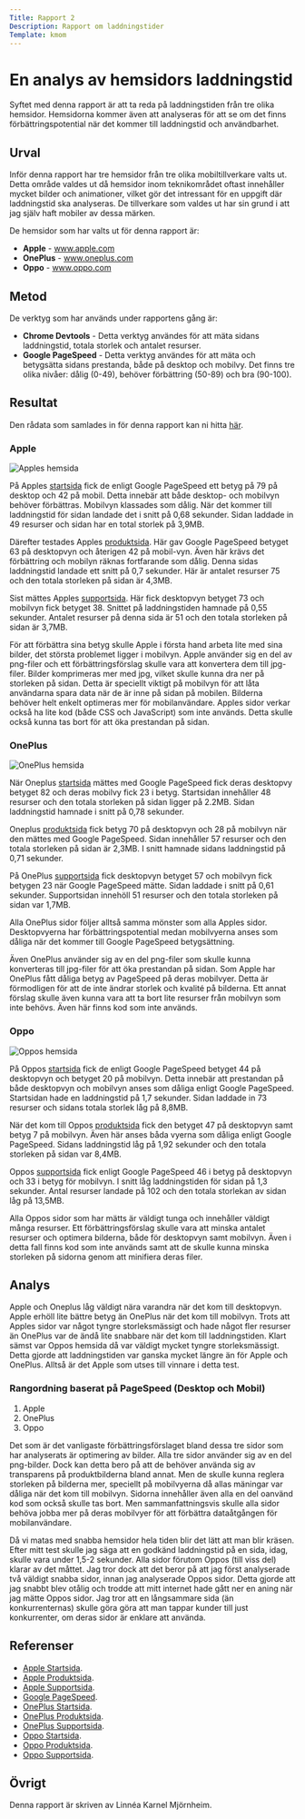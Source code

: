 ```yaml
---
Title: Rapport 2
Description: Rapport om laddningstider
Template: kmom
---
```


En analys av hemsidors laddningstid
=======================

Syftet med denna rapport är att ta reda på laddningstiden från tre olika hemsidor. Hemsidorna kommer även att analyseras för att se om det finns förbättringspotential när det kommer till laddningstid och användbarhet.

Urval
-----------------------

Inför denna rapport har tre hemsidor från tre olika mobiltillverkare valts ut. Detta område valdes ut då hemsidor inom teknikområdet oftast innehåller mycket bilder och animationer, vilket gör det intressant för en uppgift där laddningstid ska analyseras. De tillverkare som valdes ut har sin grund i att jag själv haft mobiler av dessa märken. 

De hemsidor som har valts ut för denna rapport är:
* <strong>Apple</strong> - <a href="https://www.apple.com/se/">www.apple.com</a>
* <strong>OnePlus</strong> - <a href="https://www.oneplus.com/se">www.oneplus.com</a>
* <strong>Oppo</strong> - <a href="https://www.oppo.com/en/">www.oppo.com</a>

Metod
-----------------------

De verktyg som har används under rapportens gång är:
* <strong>Chrome Devtools</strong> - Detta verktyg användes för att mäta sidans laddningstid, totala storlek och antalet resurser.
* <strong>Google PageSpeed</strong> - Detta verktyg användes för att mäta och betygsätta sidans prestanda, både på desktop och mobilvy. Det finns tre olika nivåer: dålig (0-49), behöver förbättring (50-89) och bra (90-100).

Resultat
-----------------------
Den rådata som samlades in för denna rapport kan ni hitta <a href="https://docs.google.com/spreadsheets/d/1rK26ZolEYmJl2i91alGsOnv8Zh_RZfd3hknKUxwPuj8/edit?usp=sharing" target="_blank">här</a>.

### Apple

<picture class="webbimg">
    <source media="(min-width: 668px)" srcset="%base_url%/image/apple.png?save-as=jpg">
    <source media="(min-width: 376px)" srcset="%base_url%/image/apple.png?w=667&save-as=jpg">
    <img src="%base_url%/image/apple.png?w=375&save-as=jpg" alt="Apples hemsida">
</picture>



På Apples <a href="https://www.apple.com/se/" target="_blank">startsida</a> fick de enligt Google PageSpeed ett betyg på 79 på desktop och 42 på mobil. Detta innebär att både desktop- och mobilvyn behöver förbättras. Mobilvyn klassades som dålig. När det kommer till laddningstid för sidan landade det i snitt på 0,68 sekunder. Sidan laddade in 49 resurser och sidan har en total storlek på 3,9MB. 

Därefter testades Apples <a href="https://www.apple.com/se/iphone/" target="_blank">produktsida</a>. Här gav Google PageSpeed betyget 63 på desktopvyn och återigen 42 på mobil-vyn. Även här krävs det förbättring och mobilyn räknas fortfarande som dålig. Denna sidas laddningstid landade ett snitt på 0,7 sekunder. Här är antalet resurser 75 och den totala storleken på sidan är 4,3MB.

Sist mättes Apples <a href="https://support.apple.com/sv-se" target="_blank">supportsida</a>. Här fick desktopvyn betyget 73 och mobilvyn fick betyget 38. Snittet på laddningstiden hamnade på 0,55 sekunder. Antalet resurser på denna sida är 51 och den totala storleken på sidan är 3,7MB.

För att förbättra sina betyg skulle Apple i första hand arbeta lite med sina bilder, det största problemet ligger i mobilvyn. Apple använder sig en del av png-filer och ett förbättringsförslag skulle vara att konvertera dem till jpg-filer. Bilder komprimeras mer med jpg, vilket skulle kunna dra ner på storleken på sidan. Detta är speciellt viktigt på mobilvyn för att låta användarna spara data när de är inne på sidan på mobilen. Bilderna behöver helt enkelt optimeras mer för mobilanvändare. Apples sidor verkar också ha lite kod (både CSS och JavaScript) som inte används. Detta skulle också kunna tas bort för att öka prestandan på sidan.

### OnePlus

<picture class="webbimg">
    <source media="(min-width: 668px)" srcset="%base_url%/image/oneplus.png?save-as=jpg">
    <source media="(min-width: 376px)" srcset="%base_url%/image/oneplus.png?w=667&save-as=jpg">
    <img src="%base_url%/image/oneplus.png?w=375&save-as=jpg" alt="OnePlus hemsida">
</picture>


När Oneplus <a href="https://www.oneplus.com/se" target="_blank">startsida</a> mättes med Google PageSpeed fick deras desktopvy betyget 82 och deras mobilvy fick 23 i betyg. Startsidan innehåller 48 resurser och den totala storleken på sidan ligger på 2.2MB. Sidan laddningstid hamnade i snitt på 0,78 sekunder.

Oneplus <a href="https://www.oneplus.com/se/store/phone?from=head" target="_blank">produktsida</a> fick betyg 70 på desktopvyn och 28 på mobilvyn när den mättes med Google PageSpeed. Sidan innehåller 57 resurser och den totala storleken på sidan är 2,3MB. I snitt hamnade sidans laddningstid på 0,71 sekunder. 

På OnePlus <a href="https://www.oneplus.com/se/support?from=head" target="_blank">supportsida</a> fick desktopvyn betyget 57 och mobilvyn fick betygen 23 när Google PageSpeed mätte. Sidan laddade i snitt på 0,61 sekunder. Supportsidan innehöll 51 resurser och den totala storleken på sidan var 1,7MB. 

Alla OnePlus sidor följer alltså samma mönster som alla Apples sidor. Desktopvyerna har förbättringspotential medan mobilvyerna anses som dåliga när det kommer till Google PageSpeed betygsättning.

Även OnePlus använder sig av en del png-filer som skulle kunna konverteras till jpg-filer för att öka prestandan på sidan. Som Apple har OnePlus fått dåliga betyg av PageSpeed på deras mobilvyer. Detta är förmodligen för att de inte ändrar storlek och kvalité på bilderna. Ett annat förslag skulle även kunna vara att ta bort lite resurser från mobilvyn som inte behövs. Även här finns kod som inte används.

### Oppo

<picture class="webbimg">
    <source media="(min-width: 668px)" srcset="%base_url%/image/oppo.png?save-as=jpg">
    <source media="(min-width: 376px)" srcset="%base_url%/image/oppo.png?w=667&save-as=jpg">
    <img src="%base_url%/image/oppo.png?w=375&save-as=jpg" alt="Oppos hemsida">
</picture>

På Oppos <a href="https://www.oppo.com/en/" target="_blank">startsida</a> fick de enligt Google PageSpeed betyget 44 på desktopvyn och betyget 20 på mobilvyn. Detta innebär att prestandan på både desktopvyn och mobilvyn anses som dåliga enligt Google PageSpeed. Startsidan hade en laddningstid på 1,7 sekunder. Sidan laddade in 73 resurser och sidans totala storlek låg på 8,8MB.

När det kom till Oppos <a href="https://www.oppo.com/en/smartphones/" target="_blank">produktsida</a> fick den betyget 47 på desktopvyn samt betyg 7 på mobilvyn. Även här anses båda vyerna som dåliga enligt Google PageSpeed. Sidans laddningstid låg på 1,92 sekunder och den totala storleken på sidan var 8,4MB.

Oppos <a href="https://support.oppo.com/en/" target="_blank">supportsida</a> fick enligt Google PageSpeed 46 i betyg på desktopvyn och 33 i betyg för mobilvyn. I snitt låg laddningstiden för sidan på 1,3 sekunder. Antal resurser landade på 102 och den totala storlekan av sidan låg på 13,5MB.

Alla Oppos sidor som har mätts är väldigt tunga och innehåller väldigt många resurser. Ett förbättringsförslag skulle vara att minska antalet resurser och optimera bilderna, både för desktopvyn samt mobilvyn. Även i detta fall finns kod som inte används samt att de skulle kunna minska storleken på sidorna genom att minifiera deras filer. 

Analys
-----------------------

Apple och Oneplus låg väldigt nära varandra när det kom till desktopvyn. Apple erhöll lite bättre betyg än OnePlus när det kom till mobilvyn. Trots att Apples sidor var något tyngre storleksmässigt och hade något fler resurser än OnePlus var de ändå lite snabbare när det kom till laddningstiden. Klart sämst var Oppos hemsida då var väldigt mycket tyngre storleksmässigt. Detta gjorde att laddningstiden var ganska mycket längre än för Apple och OnePlus. Alltså är det Apple som utses till vinnare i detta test.

### Rangordning baserat på PageSpeed (Desktop och Mobil)
1. Apple
2. OnePlus
3. Oppo

Det som är det vanligaste förbättringsförslaget bland dessa tre sidor som har analyserats är optimering av bilder. Alla tre sidor använder sig av en del png-bilder. Dock kan detta bero på att de behöver använda sig av transparens på produktbilderna bland annat. Men de skulle kunna reglera storleken på bilderna mer, speciellt på mobilvyerna då allas mäningar var dåliga när det kom till mobilvyn. Sidorna innehåller även alla en del oanvänd kod som också skulle tas bort. Men sammanfattningsvis skulle alla sidor behöva jobba mer på deras mobilvyer för att förbättra dataåtgången för mobilanvändare.  

Då vi matas med snabba hemsidor hela tiden blir det lätt att man blir kräsen. Efter mitt test skulle jag säga att en godkänd laddningstid på en sida, idag, skulle vara under 1,5-2 sekunder. Alla sidor förutom Oppos (till viss del) klarar av det måttet. Jag tror dock att det beror på att jag först analyserade två väldigt snabba sidor, innan jag analyserade Oppos sidor. Detta gjorde att jag snabbt blev otålig och trodde att mitt internet hade gått ner en aning när jag mätte Oppos sidor. Jag tror att en långsammare sida (än konkurrenternas) skulle göra göra att man tappar kunder till just konkurrenter, om deras sidor är enklare att använda.

Referenser
-----------------------

* [Apple Startsida](https://www.apple.com/se/).
* [Apple Produktsida](https://www.apple.com/se/iphone/).
* [Apple Supportsida](https://support.apple.com/sv-se).
* [Google PageSpeed](https://developers.google.com/speed/pagespeed/insights/).
* [OnePlus Startsida](https://www.oneplus.com/se).
* [OnePlus Produktsida](https://www.oneplus.com/se/store/phone?from=head).
* [OnePlus Supportsida](https://www.oneplus.com/se/support?from=head).
* [Oppo Startsida](https://www.oppo.com/en/).
* [Oppo Produktsida](https://www.oppo.com/en/smartphones/).
* [Oppo Supportsida](https://support.oppo.com/en/).

Övrigt
-----------------------

Denna rapport är skriven av Linnéa Karnel Mjörnheim.
